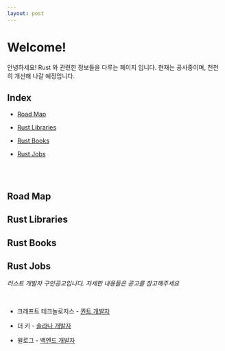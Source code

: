 ```yaml
---
layout: post
---
```


# Welcome!

안녕하세요! Rust 와 관련한 정보들을 다루는 페이지 입니다. 현재는 공사중이며, 천천히 개선해 나갈 예정입니다.

## Index

- [Road Map](#road-map)

- [Rust Libraries](#rust-libraries)

- [Rust Books](#rust-books)

- [Rust Jobs](#rust-jobs)

<br><br>

## Road Map

## Rust Libraries

## Rust Books

## Rust Jobs

*러스트 개발자 구인공고입니다. 자세한 내용들은 공고를 참고해주세요*

<br>

- 크래프트 테크놀로지스 - [퀀트 개발자](https://sugar-situation-b12.notion.site/Quantitative-Developer-23b908792d064cdb8910e12536271440)<br>

- 더 키 - [솔라나 개발자](https://organized-plot-a3f.notion.site/14bc2919021a41678288c38a2a8749c9)<br>

- 윌로그 - [백엔드 개발자](https://www.wanted.co.kr/wd/164098)<br>